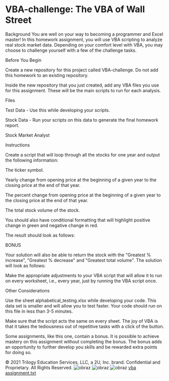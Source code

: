 # VBA-challenge: The VBA of Wall Street

Background
You are well on your way to becoming a programmer and Excel master! In this homework assignment, you will use VBA scripting to analyze real stock market data. Depending on your comfort level with VBA, you may choose to challenge yourself with a few of the challenge tasks.

Before You Begin


Create a new repository for this project called VBA-challenge. Do not add this homework to an existing repository.


Inside the new repository that you just created, add any VBA files you use for this assignment. These will be the main scripts to run for each analysis.



Files


Test Data - Use this while developing your scripts.


Stock Data - Run your scripts on this data to generate the final homework report.



Stock Market Analyst


Instructions


Create a script that will loop through all the stocks for one year and output the following information:


The ticker symbol.


Yearly change from opening price at the beginning of a given year to the closing price at the end of that year.


The percent change from opening price at the beginning of a given year to the closing price at the end of that year.


The total stock volume of the stock.




You should also have conditional formatting that will highlight positive change in green and negative change in red.


The result should look as follows:




BONUS

Your solution will also be able to return the stock with the "Greatest % increase", "Greatest % decrease" and "Greatest total volume". The solution will look as follows:



Make the appropriate adjustments to your VBA script that will allow it to run on every worksheet, i.e., every year, just by running the VBA script once.


Other Considerations


Use the sheet alphabetical_testing.xlsx while developing your code. This data set is smaller and will allow you to test faster. Your code should run on this file in less than 3-5 minutes.


Make sure that the script acts the same on every sheet. The joy of VBA is that it takes the tediousness out of repetitive tasks with a click of the button.


Some assignments, like this one, contain a bonus. It is possible to achieve mastery on this assignment without completing the bonus. The bonus adds an opportunity to further develop you skills and be rewarded extra points for doing so.





© 2021 Trilogy Education Services, LLC, a 2U, Inc. brand. Confidential and Proprietary. All Rights Reserved.
![obraz](https://user-images.githubusercontent.com/87150331/146523061-f6526ecf-67d2-42c9-878e-75b44a7ce84e.png)
![obraz](https://user-images.githubusercontent.com/87150331/146523103-b09b1270-fb91-4cb2-b95e-044e4dadbbd9.png)
![obraz](https://user-images.githubusercontent.com/87150331/146523141-6f5cc26a-3218-4ac8-8a37-3308bb72a4ba.png)
[vba assignment.txt](https://github.com/studam/VBA-challenge/files/7734072/vba.assignment.txt)
